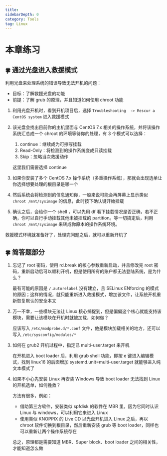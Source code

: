 ```yaml
---
title: 
sidebarDepth: 0 
category: Tools 
tag: Linux
---
```

# 本章练习

## 🍀 通过光盘进入救援模式

利用光盘来处理系统的错误导致无法开机的问题：

- 目标：了解救援光盘的功能
- 前提：了解 grub 的原理，并且知道如何使用 chroot 功能

1. 利用光盘开机时，看到开机项目后，选择 `Troubleshooting  -> Rescur a CentOS system` 进入救援模式

2. 该光盘会找出目前你的主机里面与 CentOS 7.x 相关的操作系统，并将该操作系统汇总成一个 chroot 的环境等待你的处理，有 3 个模式可以选择：

   1. continue：继续成为可擦写挂载
   2. Read-Only：将检测到的操作系统变成只读挂载
   3. Skip：忽略当次救援动作

   这里我们需要选择 continue

3. 如果你安装了多个 CentOS 7.x 操作系统（多重操作系统），那就会出现选单让你选择想要处理的根目录是哪一个

4. 然后系统会将检测到的信息通知你，一般来说可能会再屏幕上显示类似 `chroot /mnt/sysimage` 的信息，此时按下确认键开始挂载

5. 确认之后，会给你一个 shell ，可以先用 df 看下挂载情况是否正确，若不正确，你可以自行手动挂载其他未被挂载的 partition。等一切搞定后，利用 `chroot /mnt/sysimage` 来转成你原本的操作系统环境。

救援模式环境就准备好了，处理完问题之后，就可以重新开机了

## 🍀 简答题部分

1. 忘记了 root 密码，使用 rd.break 的核心参数重新启动，并且修改完 root 密码，重新启动后可以顺利开机，但是使用所有的账户都无法登陆系统，是为什么？

   最有可能的原因是 `/.autorelabel` 没有建立，且 SELinux ENforcing 的模式的原因；这样的情况，就只能重新进入救援模式，增加该文件，让系统开机重新恢复默认的安全本文

2. 万一不幸，一些模块无法让 Linux 核心捕捉到，但是偏偏这个核心就能支持该模块，需要让该模块在开机时就被加载，如何做？

   应该写入 `/etc/modprobe.d/*.conf` 文件，他是模块加载相关的地方，还可以写入 `/etc/sysconfig/modules/*`

3. 如何在 grub2 开机过程中，指定已 multi-user.target 来开机

   在开机进入 boot loader 后，利用 grub shell 功能，即按 e 键进入编辑模式，找到 linux16 的后面增加  systemd.unit=multi-user.target 就能够进入纯文本模式了

4. 如果不小心先安装 Linux 再安装 Windows 导致 boot loader 无法找到 Linux 的开机选单，如何挽救？

   方法有很多，例如：

   - 借助第三方软件，安装类似 spfdisk 的软件在 MBR 里，因为它同时认识 Linux 与 windows，可以利用它来进入 Linux
   - 使用类似 KNOPPIX 的 Live CD 以光盘开机进入 LInux 之后，再以 chroot 软件切换到根目录，然后重新安装 grub 等 boot loader，同样也可以重新让两个操作系统存在

   总之，原理都是需要知道  MBR、Super block、boot loader 之间的相关性，才能知道怎么做